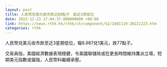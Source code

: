 ```yaml
---
layout: post
title: 人民幣兌美元收市跌近80點子　創近3周低位
date: 2022-12-23 17:04:37.000000000 +08:00
link: https://news.rthk.hk/rthk/ch/component/k2/1681119-20221223.htm
categories: rthk
---
```


人民幣兌美元收市跌至近3星期低位，報6.987兌1美元，跌77點子。

交易員指，美國經濟數據表現穩健，令美國聯儲局或在更長時間維持鷹派立場，短期美元指數或偏強，人民幣料繼續承壓。
